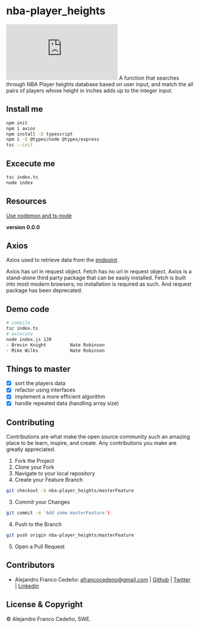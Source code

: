 # nba-player_heights


![NBA](https://flaticons.net/icon.php?slug_category=brand-identity&slug_icon=nba)
A function that searches through NBA Player heights database based on user input, and match the all pairs of players whose height in inches adds up to the integer input.

## Install me

```bash
npm init
npm i axios
npm install -D typescript
npm i -D @types/node @types/express
tsc --init
```

## Excecute me

```bash
tsc index.ts
node index
```

## Resources

[Use nodemon and ts-node](https://www.youtube.com/watch?v=zRo2tvQpus8)

**version 0.0.0**

## Axios

Axios used to retrieve data from the [endpoint](https://mach-eight.uc.r.appspot.com/).

Axios has url in request object. Fetch has no url in request object. Axios is a stand-alone third party package that can be easily installed. Fetch is built into most modern browsers; no installation is required as such. And request package has been deprecated.

## Demo code

```bash
# compile
tsc index.ts
# excecute
node index.js 139
- Brevin Knight         Nate Robinson
- Mike Wilks            Nate Robinson
```

## Things to master

* [x] sort the players data
* [X] refactor using interfaces
* [X] implement a more efficient algorithm
* [X] handle repeated data (handling array size)

## Contributing

Contributions are what make the open source community such an amazing place to be learn, inspire, and create. Any contributions you make are greatly appreciated.

1. Fork the Project
1. Clone your Fork
1. Navigate to your local repository
1. Create your Feature Branch

```bash
git checkout -b nba-player_heights/masterFeature
```

3. Commit your Changes

```bash
git commit -m 'Add some masterFeature')
```

4. Push to the Branch

```bash
git push origin nba-player_heights/masterFeature
```

5. Open a Pull Request

## Contributors

- Alejandro Franco Cedeño: <afrancocedeno@gmail.com> |
  [Github](https://github.com/afrancocedeno) |
  [Twitter](twitter.com/afrancocedeno) |
  [Linkedin](linkedin.com/in/afrancocedeno/)

## License & Copyright

© Alejandro Franco Cedeño, SWE.
